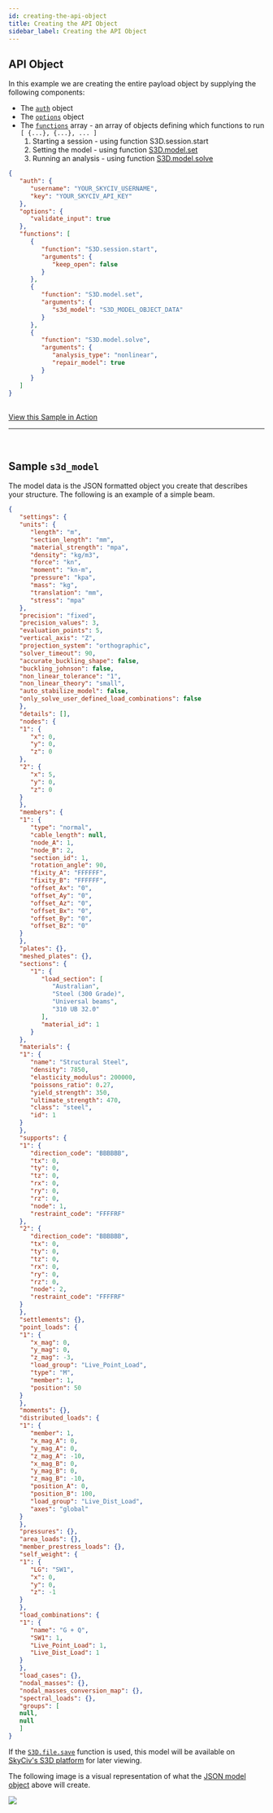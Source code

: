 ```yaml
---
id: creating-the-api-object
title: Creating the API Object
sidebar_label: Creating the API Object
---
```


## API Object

In this example we are creating the entire payload object by supplying the following components:
* The [`auth`](the-request-object#auth) object
* The [`options`](the-request-object#options) object
* The [`functions`](the-request-object#functions) array - an array of objects defining which functions to run `[ {...}, {...}, ... ]`
    1. Starting a session - using function S3D.session.start
    2. Setting the model  - using function [S3D.model.set](docs-S3D.model.md#s3dmodelset) 
    3. Running an analysis - using function [S3D.model.solve](docs-S3D.model.md#s3dmodelsolve) 

```json
{
   "auth": {
      "username": "YOUR_SKYCIV_USERNAME",
      "key": "YOUR_SKYCIV_API_KEY"
   },
   "options": {
      "validate_input": true
   },
   "functions": [
      {
         "function": "S3D.session.start",
         "arguments": {
            "keep_open": false
         }
      },
      {
         "function": "S3D.model.set",
         "arguments": {
            "s3d_model": "S3D_MODEL_OBJECT_DATA"
         }
      },
      {
         "function": "S3D.model.solve",
         "arguments": {
            "analysis_type": "nonlinear",
            "repair_model": true
         }
      }
   ]
}
```

<br/>
<a href="https://platform.skyciv.com/api/v3?preload_function=S3D.model.solve_repair" target="_blank" class="sample-code-btn">View this Sample in Action</a>
<br/>

---

<br/>

## Sample `s3d_model`

The model data is the JSON formatted object you create that describes your structure. The following is an example of a simple beam.

```json
{
   "settings": {
   "units": {
      "length": "m",
      "section_length": "mm",
      "material_strength": "mpa",
      "density": "kg/m3",
      "force": "kn",
      "moment": "kn-m",
      "pressure": "kpa",
      "mass": "kg",
      "translation": "mm",
      "stress": "mpa"
   },
   "precision": "fixed",
   "precision_values": 3,
   "evaluation_points": 5,
   "vertical_axis": "Z",
   "projection_system": "orthographic",
   "solver_timeout": 90,
   "accurate_buckling_shape": false,
   "buckling_johnson": false,
   "non_linear_tolerance": "1",
   "non_linear_theory": "small",
   "auto_stabilize_model": false,
   "only_solve_user_defined_load_combinations": false
   },
   "details": [],
   "nodes": {
   "1": {
      "x": 0,
      "y": 0,
      "z": 0
   },
   "2": {
      "x": 5,
      "y": 0,
      "z": 0
   }
   },
   "members": {
   "1": {
      "type": "normal",
      "cable_length": null,
      "node_A": 1,
      "node_B": 2,
      "section_id": 1,
      "rotation_angle": 90,
      "fixity_A": "FFFFFF",
      "fixity_B": "FFFFFF",
      "offset_Ax": "0",
      "offset_Ay": "0",
      "offset_Az": "0",
      "offset_Bx": "0",
      "offset_By": "0",
      "offset_Bz": "0"
   }
   },
   "plates": {},
   "meshed_plates": {},
   "sections": {
      "1": {
         "load_section": [
            "Australian",
            "Steel (300 Grade)",
            "Universal beams",
            "310 UB 32.0"
         ],
         "material_id": 1
      }
   },
   "materials": {
   "1": {
      "name": "Structural Steel",
      "density": 7850,
      "elasticity_modulus": 200000,
      "poissons_ratio": 0.27,
      "yield_strength": 350,
      "ultimate_strength": 470,
      "class": "steel",
      "id": 1
   }
   },
   "supports": {
   "1": {
      "direction_code": "BBBBBB",
      "tx": 0,
      "ty": 0,
      "tz": 0,
      "rx": 0,
      "ry": 0,
      "rz": 0,
      "node": 1,
      "restraint_code": "FFFFRF"
   },
   "2": {
      "direction_code": "BBBBBB",
      "tx": 0,
      "ty": 0,
      "tz": 0,
      "rx": 0,
      "ry": 0,
      "rz": 0,
      "node": 2,
      "restraint_code": "FFFFRF"
   }
   },
   "settlements": {},
   "point_loads": {
   "1": {
      "x_mag": 0,
      "y_mag": 0,
      "z_mag": -3,
      "load_group": "Live_Point_Load",
      "type": "M",
      "member": 1,
      "position": 50
   }
   },
   "moments": {},
   "distributed_loads": {
   "1": {
      "member": 1,
      "x_mag_A": 0,
      "y_mag_A": 0,
      "z_mag_A": -10,
      "x_mag_B": 0,
      "y_mag_B": 0,
      "z_mag_B": -10,
      "position_A": 0,
      "position_B": 100,
      "load_group": "Live_Dist_Load",
      "axes": "global"
   }
   },
   "pressures": {},
   "area_loads": {},
   "member_prestress_loads": {},
   "self_weight": {
   "1": {
      "LG": "SW1",
      "x": 0,
      "y": 0,
      "z": -1
   }
   },
   "load_combinations": {
   "1": {
      "name": "G + Q",
      "SW1": 1,
      "Live_Point_Load": 1,
      "Live_Dist_Load": 1
   }
   },
   "load_cases": {},
   "nodal_masses": {},
   "nodal_masses_conversion_map": {},
   "spectral_loads": {},
   "groups": [
   null,
   null
   ]
}
```

If the [`S3D.file.save`](docs-S3D.file.md#s3dfilesave) function is used, this model will be available on [SkyCiv's S3D platform](https://platform.skyciv.com/structural) for later viewing.

The following image is a visual representation of what the [JSON model object](#samples3dmodel) above will create.

<img src="/api-v3-docs/img/images/sample-simple-beam.png"/>
